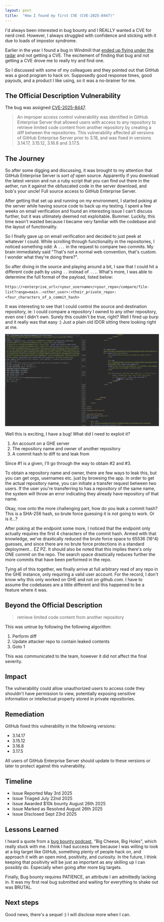 ```yaml
---
layout: post
title:  "How I found my first CVE (CVE-2025-8447)"
---
```


I'd always been interested in bug bounty and I REALLY wanted a CVE for nerd cred. However, I always struggled with confidence and sticking with it due to loads of impostor syndrome.

Earlier in the year I found a bug in Windmill that [ended up flying under the radar](https://github.com/windmill-labs/windmill/commit/3c6d1029d19fc822c955681594e500ff0613fd89) and not getting a CVE. The excitement of finding that bug and not getting a CVE drove me to really try and find one. 

So I discussed with some of my colleagues and they pointed out that GitHub was a good program to hack on. Supposedly good response times, good payouts, and a product I like using, so it was a no-brainer for me.

## The Official Description Vulnerability

The bug was assigned [CVE-2025-8447](https://www.cve.org/cverecord?id=CVE-2025-8447). 

>An improper access control vulnerability was identified in GitHub Enterprise Server that allowed users with access to any repository to retrieve limited code content from another repository by creating a diff between the repositories. This vulnerability affected all versions of GitHub Enterprise Server prior to 3.18, and was fixed in versions 3.14.17, 3.15.12, 3.16.8 and 3.17.5.

## The Journey

So after some digging and discussing, it was brought to my attention that GitHub Enterprise Server is *sort of* open source. Apparently if you download the latest version and run a ruby script that you can find out there in the aether, run it against the obfuscated code in the server download, and bob's your uncle! Full source access to GitHub Enterprise Server.

After getting that set up and running on my environment, I started poking at the server while having source code to back up my testing. I spent a few weeks on email verification and found an interesting issue I can't discuss further, but it was ultimately deemed not exploitable. Bummer. Luckily, this time wasn't wasted because I became very familiar with the codebase and the layout of functionality.

So I finally gave up on email verification and decided to just peek at whatever I could. While scrolling through functionality in the repositories, I noticed something odd: A `...` in the request to compare two commits. My brain immediately said "That's not a normal web convention, that's custom. I wonder what they're doing there?".

So after diving in the source and playing around a bit, I saw that I could hit a different code path by using `..` instead of `...`. What's more, I was able to determine the full format of the payload, listed below:

`https://<enterprise_url>/<your_username>/<your_repo>/compare/file-list?range=main..<other_user>:<their_private_repo>:<four_characters_of_a_commit_hash>`

It was interesting to see that I could control the source and destination repository, ie: I could compare a repository I owned to any other repository, even one I didn't own. Surely this couldn't be true, right? Well I fired up burp and it really was that easy :) Just a plain old IDOR sitting there looking right at me.

![GitHub IDOR vulnerability](/images/gh_idor.png)

Well this is exciting, I have a bug! What did I need to exploit it?
1. An account on a GHE server
2. The repository name and owner of another repository
3. A commit hash to diff to and leak from

Since #1 is a given, I'll go through the way to obtain #2 and #3. 

To obtain a repository name and owner, there are few ways to leak this, but you can get orgs, usernames etc. just by browsing the app. In order to get the actual repository name, you can initiate a transfer request between two users. If the user you're transferring to has a repository of the same name, the system will throw an error indicating they already have repository of that name.

Okay, now onto the more challenging part, how do you leak a commit hash? This is a SHA-256 hash, so brute force guessing it is not going to work. Or is it...? 

After poking at the endpoint some more, I noticed that the endpoint only actually requires the first 4 characters of the commit hash. Armed with that knowledge, we've drastically reduced the brute force space to 65536 (16^4) guesses, and since there are no brute force protections in a standard deployment... EZ PZ. It should also be noted that this implies there's only ONE commit on the repo. The search space drastically reduces further the more commits that have been performed in the repo.

Tying all of this together, we finally arrive at full arbitrary read of any repo in the GHE instance, only requiring a valid user account. For the record, I don't know why this only worked on GHE and not on github.com. I have to assume the codebases are a little different and this happened to be a feature where it was.

## Beyond the Official Description
> retrieve limited code content from another repository

This was untrue by following the following algorithm:

1. Perform diff
1. Update attacker repo to contain leaked contents
1. Goto 1

This was communicated to the team, however it did not affect the final severity.

## Impact

The vulnerability could allow unauthorized users to access code they shouldn't have permission to view, potentially exposing sensitive information or intellectual property stored in private repositories.

## Remediation

GitHub fixed this vulnerability in the following versions:
- 3.14.17
- 3.15.12
- 3.16.8
- 3.17.5

All users of GitHub Enterprise Server should update to these versions or later to protect against this vulnerability.

## Timeline

- Issue Reported May 3rd 2025
- Issue Triaged July 22nd 2025
- Issue Awarded $10k bounty August 26th 2025
- Issue Marked as Resolved August 26th 2025
- Issue Disclosed Sept 23rd 2025

## Lessons Learned

I heard a quote from a [bug bounty podcast](https://www.youtube.com/watch?v=yxc2jVKE-jo), "Big Cheese, Big Holes", which really stuck with me. I think I had success here because I was willing to look at a big target like GitHub, something plenty of people hack on, and approach it with an open mind, positivity, and curiosity. In the future, I think keeping that positivity will be just as important as any skilling up I can possibly do. Especially when going after more big targets.

Finally, Bug bounty requires PATIENCE, an attribute I am admittedly lacking in. It was my first real bug submitted and waiting for everything to shake out was BRUTAL.

## Next steps

Good news, there's a sequel :) I will disclose more when I can.
